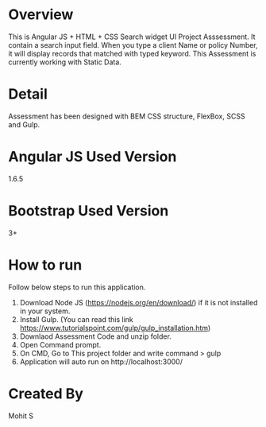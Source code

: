 # Overview
This is Angular JS + HTML + CSS Search widget UI Project Asssessment.
It contain a search input field. When you type a client Name or policy Number, it will display records that matched with typed keyword.
This Assessment is currently working with Static Data.

# Detail
Assessment has been designed with BEM CSS structure, FlexBox, SCSS and Gulp.

# Angular JS Used Version
1.6.5

# Bootstrap Used Version
3+

# How to run

Follow below steps to run this application.
1. Download Node JS (https://nodejs.org/en/download/) if it is not installed in your system.
2. Install Gulp. (You can read this link https://www.tutorialspoint.com/gulp/gulp_installation.htm)
3. Downlaod Assessment Code and unzip folder.
4. Open Command prompt.
5. On CMD, Go to This project folder and write command > gulp
6. Application will auto run on http://localhost:3000/

# Created By
Mohit S





